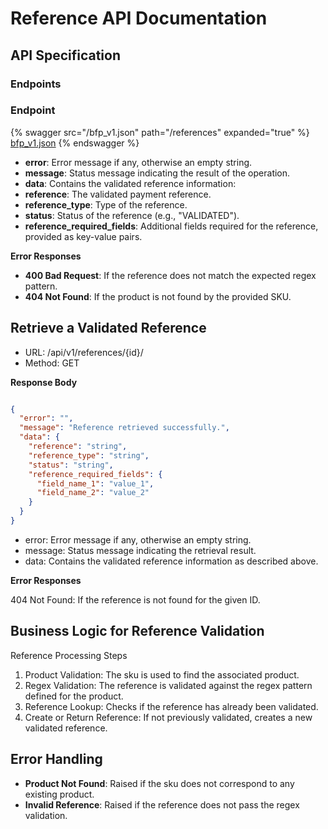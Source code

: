 # Reference API Documentation

## API Specification

### Endpoints

### Endpoint

{% swagger src="/bfp_v1.json" path="/references" expanded="true" %} 
[bfp_v1.json](/bfp_v1.json) 
{% endswagger %}


* **error**: Error message if any, otherwise an empty string.
* **message**: Status message indicating the result of the operation.
* **data**: Contains the validated reference information:
* **reference**: The validated payment reference.
* **reference_type**: Type of the reference.
* **status**: Status of the reference (e.g., "VALIDATED").
* **reference_required_fields**: Additional fields required for the reference, provided as key-value pairs.


**Error Responses**
- **400 Bad Request**: If the reference does not match the expected regex pattern.
- **404 Not Found**: If the product is not found by the provided SKU.


## Retrieve a Validated Reference
- URL: /api/v1/references/{id}/
- Method: GET 


**Response Body**
```json

{
  "error": "",
  "message": "Reference retrieved successfully.",
  "data": {
    "reference": "string",
    "reference_type": "string",
    "status": "string",
    "reference_required_fields": {
      "field_name_1": "value_1",
      "field_name_2": "value_2"
    }
  }
}
```

* error: Error message if any, otherwise an empty string.
* message: Status message indicating the retrieval result.
* data: Contains the validated reference information as described above.

**Error Responses**

404 Not Found: If the reference is not found for the given ID.

## Business Logic for Reference Validation

Reference Processing Steps

1. Product Validation: The sku is used to find the associated product.
2. Regex Validation: The reference is validated against the regex pattern defined for the product.
3. Reference Lookup: Checks if the reference has already been validated.
4. Create or Return Reference: If not previously validated, creates a new validated reference.

## Error Handling
* **Product Not Found**: Raised if the sku does not correspond to any existing product.
* **Invalid Reference**: Raised if the reference does not pass the regex validation. 

